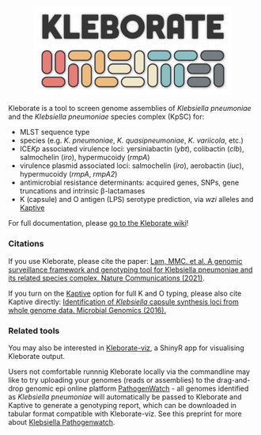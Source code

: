 <p align="center"><picture><source srcset="images/logo-dark.png" media="(prefers-color-scheme: dark)"><img src="images/logo.png" alt="Kleborate logo" width="400"></picture></p>


Kleborate is a tool to screen genome assemblies of _Klebsiella pneumoniae_ and the _Klebsiella pneumoniae_ species complex (KpSC) for:
 * MLST sequence type
 * species (e.g. _K. pneumoniae_, _K. quasipneumoniae_, _K. variicola_, etc.)
 * ICE<i>Kp</i> associated virulence loci: yersiniabactin (_ybt_), colibactin (_clb_), salmochelin (_iro_), hypermucoidy (_rmpA_)
 * virulence plasmid associated loci: salmochelin (_iro_), aerobactin (_iuc_), hypermucoidy (_rmpA_, _rmpA2_)
 * antimicrobial resistance determinants: acquired genes, SNPs, gene truncations and intrinsic β-lactamases
 * K (capsule) and O antigen (LPS) serotype prediction, via _wzi_ alleles and [Kaptive](https://github.com/katholt/Kaptive)

For full documentation, please [go to the Kleborate wiki](https://github.com/katholt/Kleborate/wiki)!

### Citations
If you use Kleborate, please cite the paper: [Lam, MMC. et al. A genomic surveillance framework and genotyping tool for Klebsiella pneumoniae and its related species complex. Nature Communications (2021)](https://www.nature.com/articles/s41467-021-24448-3). 

If you turn on the [Kaptive](https://github.com/katholt/Kaptive) option for full K and O typing, please also cite Kaptive directly:
[Identification of _Klebsiella_ capsule synthesis loci from whole genome data. Microbial Genomics (2016).](http://mgen.microbiologyresearch.org/content/journal/mgen/10.1099/mgen.0.000102)

### Related tools
You may also be interested in [Kleborate-viz](https://kleborate.erc.monash.edu/), a ShinyR app for visualising Kleborate output.

Users not comfortable runnnig Kleborate locally via the commandline may like to try uploading your genomes (reads or assemblies) to the drag-and-drop genomic epi online platform [PathogenWatch](https://pathogen.watch/) - all genomes identified as _Klebsiella pneumoniae_ will automatically be passed to Kleborate and Kaptive to generate a genotyping report, which can be downloaded in tabular format compatible with Kleborate-viz. See this preprint for more about [Klebsiella Pathogenwatch](https://www.biorxiv.org/content/10.1101/2021.06.22.448967v2).
